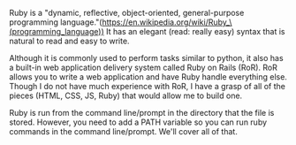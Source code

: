 Ruby is a "dynamic, reflective, object-oriented, general-purpose programming language."(https://en.wikipedia.org/wiki/Ruby_\(programming_language)) It has an elegant (read: really easy) syntax that is natural to read and easy to write.

Although it is commonly used to perform tasks similar to python, it also has a built-in web application delivery system called Ruby on Rails (RoR). RoR allows you to write a web application and have Ruby handle everything else. Though I do not have much experience with RoR, I have a grasp of all of the pieces (HTML, CSS, JS, Ruby) that would allow me to build one.

Ruby is run from the command line/prompt in the directory that the file is stored. However, you need to add a PATH variable so you can run ruby commands in the command line/prompt. We'll cover all of that. 
